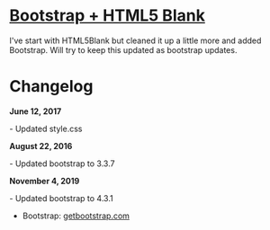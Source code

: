 # [Bootstrap + HTML5 Blank](http://html5blank.com)

I've start with HTML5Blank but cleaned it up a little more and added Bootstrap. Will try to keep this updated as bootstrap updates.

# Changelog

**June 12, 2017**

\- Updated style.css


**August 22, 2016**

\- Updated bootstrap to 3.3.7

**November 4, 2019**

\- Updated bootstrap to 4.3.1



* Bootstrap: [getbootstrap.com](http://getbootstrap.com)
